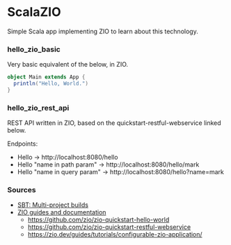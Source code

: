# ScalaZIO

Simple Scala app implementing ZIO to learn about this technology.

### hello_zio_basic

Very basic equivalent of the below, in ZIO.

```scala
object Main extends App {
  println("Hello, World.")
}
```

### hello_zio_rest_api

REST API written in ZIO, based on the quickstart-restful-webservice linked below.

Endpoints:
- Hello -> http://localhost:8080/hello
- Hello "name in path param" -> http://localhost:8080/hello/mark
- Hello "name in query param" -> http://localhost:8080/hello?name=mark

### Sources
- [SBT: Multi-project builds](https://www.scala-sbt.org/1.x/docs/Multi-Project.html)
- [ZIO guides and documentation](https://zio.dev/guides/)
  - https://github.com/zio/zio-quickstart-hello-world
  - https://github.com/zio/zio-quickstart-restful-webservice
  - https://zio.dev/guides/tutorials/configurable-zio-application/
